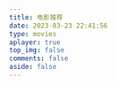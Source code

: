 ```yaml
---
title: 电影推荐
date: 2023-03-23 22:41:56
type: movies
aplayer: true
top_img: false
comments: false
aside: false
---
```

